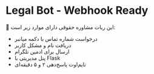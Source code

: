 # Legal Bot - Webhook Ready

📌 این ربات مشاوره حقوقی دارای موارد زیر است:
- درخواست شماره تماس با دکمه میانبر
- دریافت نام و مشکل کاربر
- ارسال برای ادمین تلگرام
- پنل مدیریتی با Flask
- تایم‌اوت پاسخ‌دهی ۲ و ۵ دقیقه‌ای
